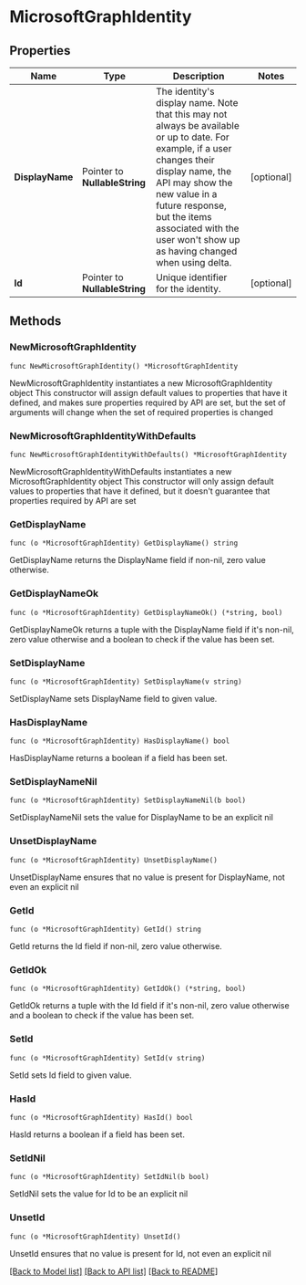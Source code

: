 # MicrosoftGraphIdentity

## Properties

Name | Type | Description | Notes
------------ | ------------- | ------------- | -------------
**DisplayName** | Pointer to **NullableString** | The identity&#39;s display name. Note that this may not always be available or up to date. For example, if a user changes their display name, the API may show the new value in a future response, but the items associated with the user won&#39;t show up as having changed when using delta. | [optional] 
**Id** | Pointer to **NullableString** | Unique identifier for the identity. | [optional] 

## Methods

### NewMicrosoftGraphIdentity

`func NewMicrosoftGraphIdentity() *MicrosoftGraphIdentity`

NewMicrosoftGraphIdentity instantiates a new MicrosoftGraphIdentity object
This constructor will assign default values to properties that have it defined,
and makes sure properties required by API are set, but the set of arguments
will change when the set of required properties is changed

### NewMicrosoftGraphIdentityWithDefaults

`func NewMicrosoftGraphIdentityWithDefaults() *MicrosoftGraphIdentity`

NewMicrosoftGraphIdentityWithDefaults instantiates a new MicrosoftGraphIdentity object
This constructor will only assign default values to properties that have it defined,
but it doesn't guarantee that properties required by API are set

### GetDisplayName

`func (o *MicrosoftGraphIdentity) GetDisplayName() string`

GetDisplayName returns the DisplayName field if non-nil, zero value otherwise.

### GetDisplayNameOk

`func (o *MicrosoftGraphIdentity) GetDisplayNameOk() (*string, bool)`

GetDisplayNameOk returns a tuple with the DisplayName field if it's non-nil, zero value otherwise
and a boolean to check if the value has been set.

### SetDisplayName

`func (o *MicrosoftGraphIdentity) SetDisplayName(v string)`

SetDisplayName sets DisplayName field to given value.

### HasDisplayName

`func (o *MicrosoftGraphIdentity) HasDisplayName() bool`

HasDisplayName returns a boolean if a field has been set.

### SetDisplayNameNil

`func (o *MicrosoftGraphIdentity) SetDisplayNameNil(b bool)`

 SetDisplayNameNil sets the value for DisplayName to be an explicit nil

### UnsetDisplayName
`func (o *MicrosoftGraphIdentity) UnsetDisplayName()`

UnsetDisplayName ensures that no value is present for DisplayName, not even an explicit nil
### GetId

`func (o *MicrosoftGraphIdentity) GetId() string`

GetId returns the Id field if non-nil, zero value otherwise.

### GetIdOk

`func (o *MicrosoftGraphIdentity) GetIdOk() (*string, bool)`

GetIdOk returns a tuple with the Id field if it's non-nil, zero value otherwise
and a boolean to check if the value has been set.

### SetId

`func (o *MicrosoftGraphIdentity) SetId(v string)`

SetId sets Id field to given value.

### HasId

`func (o *MicrosoftGraphIdentity) HasId() bool`

HasId returns a boolean if a field has been set.

### SetIdNil

`func (o *MicrosoftGraphIdentity) SetIdNil(b bool)`

 SetIdNil sets the value for Id to be an explicit nil

### UnsetId
`func (o *MicrosoftGraphIdentity) UnsetId()`

UnsetId ensures that no value is present for Id, not even an explicit nil

[[Back to Model list]](../README.md#documentation-for-models) [[Back to API list]](../README.md#documentation-for-api-endpoints) [[Back to README]](../README.md)


